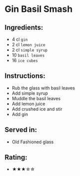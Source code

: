 # Gin Basil Smash

## Ingredients:
- 4 cl `gin` <!-- - 5 cl `gin` -->
- 2 cl `lemon juice` <!-- - 3 cl `lemon juice` -->
- 2 cl `simple syrup` <!-- - 2 cl `simple syrup` --> <!-- - 1 cl `simple syrup` -->
- 10 `basil leaves`
- 16 `ice cubes`

## Instructions:
- Rub the glass with basil leaves
- Add simple syrup
- Muddle the basil leaves
- Add lemon juice
- Add crushed ice and stir
- Add gin

## Served in:
- Old Fashioned glass

## Rating:
- ★★★☆☆